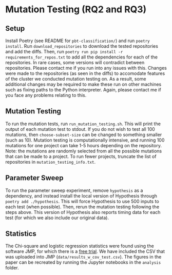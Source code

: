 # Mutation Testing (RQ2 and RQ3)

## Setup
Install Poetry (see README for `pbt-classification/`) and run `poetry install`. 
Run `download_repositories` to download the tested repositories and add the diffs. 
Then, run `poetry run pip install -r requirements_for_repos.txt` to add all the dependencies for each of the repositories. In rare cases, some versions will contradict between repositories. Please contact me if you run into any issues with this. 
Changes were made to the repositories (as seen in the diffs) to accomodate features of the cluster we conducted mutation testing on. As a result, some additional changes may be required to make these run on other machines such as fixing paths to the Python interpreter. Again, please contact me if you face any problems relating to this. 

## Mutation Testing
To run the mutation tests, run `run_mutation_testing.sh`. This will print the output of each mutation test to stdout. If you do not wish to test all 100 mutations, then `choose-subset-size` can be changed to something smaller (such as 10). Mutation testing is computationally intensive, and running 100 mutations for one project can take 1-5 hours depending on the repository. Note: the mutations are randomly selected from all the possible mutations that can be made to a project. To run fewer projects, truncate the list of repositories in `mutation_testing_info.txt`. 

## Parameter Sweep
To run the parameter sweep experiment, remove `hypothesis` as a dependency, and instead install the local version of Hypothesis through `poetry add ./hypothesis`. This will force Hypothesis to use 500 inputs to each test (when possible). Then, rerun the mutation testing following the steps above. This version of Hypothesis also reports timing data for each test (for which we also include our original data). 

## Statistics
The Chi-square and logistic regression statistics were found using the software JMP, for which there is a [free trial](linktotrial). We have included the CSV that was uploaded into JMP (`data/results_w_cov_test.csv`). The figures in the paper can be recreated by running the Jupyter notebooks in the `analysis` folder. 

